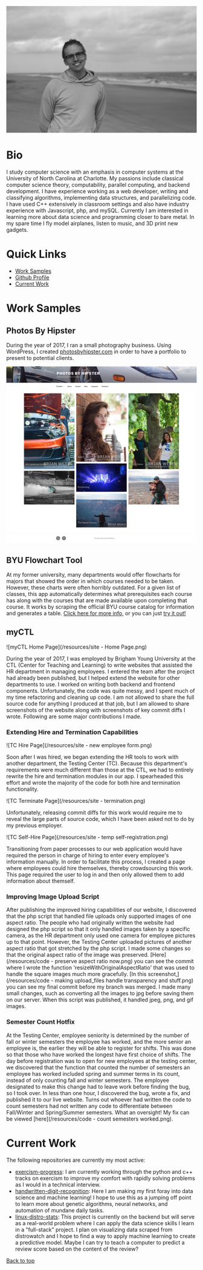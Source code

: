 ---
---

<link rel="stylesheet"
      href="https://maxcdn.bootstrapcdn.com/bootstrap/4.0.0/css/bootstrap.min.css"
      integrity="sha384-Gn5384xqQ1aoWXA+058RXPxPg6fy4IWvTNh0E263XmFcJlSAwiGgFAW/dAiS6JXm"
      crossorigin="anonymous">

![Picture of Riley Weber](/resources/headshot_full.jpg)

# Bio
I study computer science with an emphasis in computer systems at the University
of North Carolina at Charlotte. My passions include classical computer science
theory, computability, parallel computing, and backend development. I have
experience working as a web developer, writing and classifying algorithms,
implementing data structures, and parallelizing code. I have used C++
extensively in classroom settings and also have industry experience with
Javascript, php, and mySQL. Currently I am interested in learning more about
data science and programming closer to bare metal. In my spare time I fly model
airplanes, listen to music, and 3D print new gadgets.

# Quick Links
- [Work Samples](#work-samples)
- [Github Profile](https://github.com/rileyweber13)
- [Current Work](#current-work)

# Work Samples
## Photos By Hipster
During the year of 2017, I ran a small photography business. Using WordPress, I
created [photosbyhipster.com](http://photosbyhipster.com/) in order to have a
portfolio to present to potential clients.

![Photos By Hipster](/resources/photosbyhipster-homepage.png)

## BYU Flowchart Tool
At my former university, many departments would offer flowcharts for majors
that showed the order in which courses needed to be taken. However, these
charts were often horribly outdated. For a given list of classes, this app
automatically determines what prerequisites each course has along with the
courses that are made available upon completing that course. It works by
scraping the official BYU course catalog for information and generates a table.
[Click here for more info,](https://rileyweber13.github.io/byu-prereq-crawler/)
or you can just [try it
out!](https://rileyweber13.github.io/byu-prereq-crawler/byu-prereq-crawler.html)

## myCTL
![myCTL Home Page](/resources/site - Home Page.png)

During the year of 2017, I was employed by Brigham Young University at the CTL
(Center for Teaching and Learning) to write websites that assisted the HR
department in managing employees. I entered the team after the project had
already been published, but I helped extend the website for other departments
to use. I worked on writing both backend and frontend components.
Unfortunately, the code was quite messy, and I spent much of my time
refactoring and cleaning up code. I am not allowed to share the full source
code for anything I produced at that job, but I am allowed to share screenshots
of the website along with screenshots of key commit diffs I wrote. Following
are some major contributions I made.

### Extending Hire and Termination Capabilities
![TC Hire Page](/resources/site - new employee form.png)

Soon after I was hired, we began extending the HR tools to work with another
department, the Testing Center (TC). Because this department's requirements
were much different than those at the CTL, we had to entirely rewrite the hire
and termination modules in our app. I spearheaded this effort and wrote the
majority of the code for both hire and termination functionality.

![TC Terminate Page](/resources/site - termination.png)

Unfortunately, releasing commit diffs for this work would require me to reveal
the large parts of source code, which I have been asked not to do by my
previous employer.

![TC Self-Hire Page](/resources/site - temp self-registration.png)

Transitioning from paper processes to our web application would have required
the person in charge of hiring to enter every employee's information manually.
In order to facilitate this process, I created a page where employees could
hire themselves, thereby crowdsourcing this work. This page required the user
to log in and then only allowed them to add information about themself.

### Improving Image Upload Script
After publishing the improved hiring capabilities of our website, I discovered
that the php script that handled file uploads only supported images of one
aspect ratio. The people who had originally written the website had designed
the php script so that it only handled images taken by a specific camera, as
the HR department only used one camera for employee pictures up to that point.
However, the Testing Center uploaded pictures of another aspect ratio that got
stretched by the php script. I made some changes so that the original aspect
ratio of the image was preserved. [Here](/resources/code - preserve aspect
ratio now.png) you can see the commit where I wrote the function
'resizeWithOriginalAspectRatio' that was used to handle the square images much
more gracefully. [In this screenshot,](/resources/code - making upload_files
handle transparency and stuff.png) you can see my final commit before my branch
was merged. I made many small changes, such as converting all the images to jpg
before saving them on our server. When this script was published, it handled
jpeg, png, and gif images.

### Semester Count Hotfix
At the Testing Center, employee seniority is determined by the number of fall
or winter semesters the employee has worked, and the more senior an employee
is, the earlier they will be able to register for shifts. This was done so that
those who have worked the longest have first choice of shifts. The day before
registration was to open for new employees at the testing center, we discovered
that the function that counted the number of semesters an employee has worked
included spring and summer terms in its count, instead of only counting fall
and winter semesters. The employee designated to make this change had to leave
work before finding the bug, so I took over. In less than one hour, I
discovered the bug, wrote a fix, and published it to our live website. Turns
out whoever had written the code to count semesters had not written any code to
differentiate between Fall/Winter and Spring/Summer semesters. What an
oversight! My fix can be viewed [here](/resources/code - count semesters
worked.png).

# Current Work
The following repositories are currently my most active:
- [exercism-progress](https://github.com/rileyweber13/exercism-progress): I am
  currently working through the python and c++ tracks on exercism to improve my
  comfort with rapidly solving problems as I would in a technical interview.
- [handwritten-digit-recognition](https://github.com/rileyweber13/handwritten-digit-recognition):
  Here I am making my first foray into data science and machine learning! I
  hope to use this as a jumping off point to learn more about genetic
  algorithms, neural networks, and automation of mundane daily tasks.
- [linux-distro-stats](https://github.com/rileyweber13/linux-distro-stats):
  This project is currently on the backend but will serve as a real-world
  problem where I can apply the data science skills I learn in a "full-stack"
  project. I plan on visualizing data scraped from distrowatch and I hope to
  find a way to apply machine learning to create a predictive model. Maybe I
  can try to teach a computer to predict a review score based on the content of
  the review?

<a class="btn btn-success" href="/#" role="button">Back to top</a>
